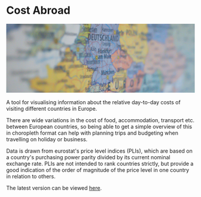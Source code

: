 # Cost Abroad

![A blurred image of a map of Europe](euromapblur.png)


A tool for visualising information about the relative day-to-day costs of visiting different countries in Europe.

There are wide variations in the cost of food, accommodation, transport etc. between European countries, so being able to get a simple overview of this in choropleth format can help with planning trips and budgeting when travelling on holiday or business.

Data is drawn from eurostat's price level indices (PLIs), which are based on a country's purchasing power parity divided by its current nominal exchange rate. PLIs are not intended to rank countries strictly, but provide a good indication of the order of magnitude of the price level in one country in relation to others.

The latest version can be viewed [here](https://codeclear.pythonanywhere.com/ "Cost Abroad").